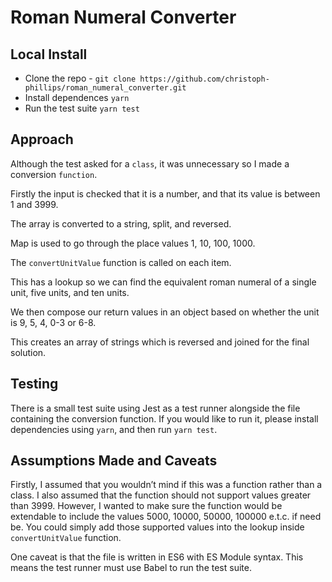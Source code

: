 # Roman Numeral Converter

## Local Install
- Clone the repo - `git clone https://github.com/christoph-phillips/roman_numeral_converter.git`
- Install dependences `yarn`
- Run the test suite `yarn test`

## Approach

Although the test asked for a `class`, it was unnecessary so I made a conversion `function`.

Firstly the input is checked that it is a number, and that its value is between 1 and 3999.

The array is converted to a string, split, and reversed.

Map is used to go through the place values 1, 10, 100, 1000.

The `convertUnitValue` function is called on each item.  

This has a lookup so we can find the equivalent roman numeral of a single unit, five units, and ten units.

We then compose our return values in an object based on whether the unit is 9, 5, 4, 0-3 or 6-8.

This creates an array of strings which is reversed and joined for the final solution.

## Testing

There is a small test suite using Jest as a test runner alongside the file containing the conversion function.
If you would like to run it, please install dependencies using `yarn`, and then run `yarn test`.

## Assumptions Made and Caveats

Firstly, I assumed that you wouldn’t mind if this was a function rather than a class.
I also assumed that the function should not support values greater than 3999.
However, I wanted to make sure the function would be extendable to include the values 5000, 10000, 50000, 100000 e.t.c. if need be. You could simply add those supported values into the lookup inside `convertUnitValue` function.

One caveat is that the file is written in ES6 with ES Module syntax. This means the test runner must use Babel to run the test suite.
